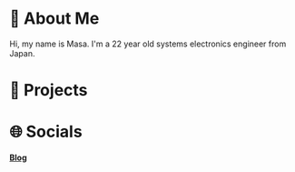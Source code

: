 # 💫 About Me
Hi, my name is Masa. I'm a 22 year old systems electronics engineer from Japan.

# 🥽 Projects

# 🌐 Socials

**[Blog](https://0-0mfuji.com/)**
